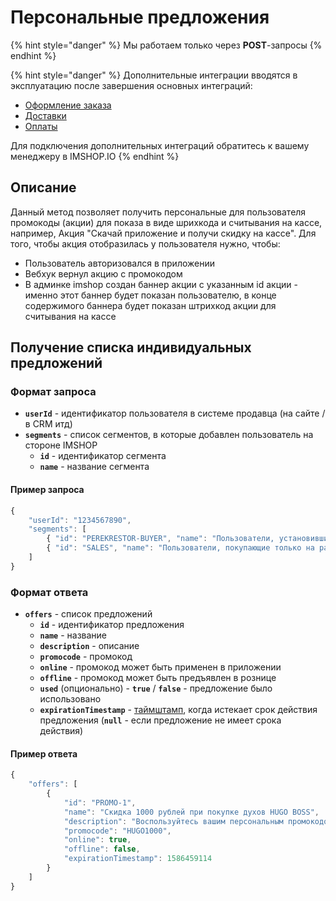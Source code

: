 # Персональные предложения

{% hint style="danger" %}
Мы работаем только через **POST**-запросы
{% endhint %}

{% hint style="danger" %}
Дополнительные интеграции вводятся в эксплуатацию после завершения основных интеграций:

* [Оформление заказа](broken-reference)
* [Доставки](broken-reference)
* [Оплаты](broken-reference)

Для подключения дополнительных интеграций обратитесь к вашему менеджеру в IMSHOP.IO
{% endhint %}

## Описание

Данный метод позволяет получить персональные для пользователя промокоды (акции) для показа в виде шрихкода и считывания на кассе, например, Акция "Скачай приложение и получи скидку на кассе". Для того, чтобы акция отобразилась у пользователя нужно, чтобы:

* Пользователь авторизовался в приложении
* Вебхук вернул акцию с промокодом
* В админке imshop создан баннер акции с указанным id акции - именно этот баннер будет показан пользователю, в конце содержимого баннера будет показан штрихкод акции для считывания на кассе

## Получение списка индивидуальных предложений

### Формат запроса

* **`userId`** - идентификатор пользователя в системе продавца (на сайте / в CRM итд)
* **`segments`** - список сегментов, в которые добавлен пользователь на стороне IMSHOP
  * **`id`** - идентификатор сегмента
  * **`name`** - название сегмента

#### Пример запроса

```javascript
{
    "userId": "1234567890",
    "segments": [
        { "id": "PEREKRESTOR-BUYER", "name": "Пользователи, установившие приложение по флаеру в Перекрестке" },
        { "id": "SALES", "name": "Пользователи, покупающие только на распродажах" }
    ]
}
```

### Формат ответа

* **`offers`** - список предложений
  * **`id`** - идентификатор предложения
  * **`name`** - название
  * **`description`** - описание
  * **`promocode`** - промокод
  * **`online`** - промокод может быть применен в приложении
  * **`offline`** - промокод может быть предъявлен в рознице
  * **`used`** (опционально) - **`true`** / **`false`** - предложение было использовано
  * **`expirationTimestamp`** - [таймштамп](https://www.unixtimestamp.com/), когда истекает срок действия предложения (**`null`** - если предложение не имеет срока действия)

#### Пример ответа

```javascript
{
    "offers": [
        {
            "id": "PROMO-1",
            "name": "Скидка 1000 рублей при покупке духов HUGO BOSS",
            "description": "Воспользуйтесь вашим персональным промокодом до 31 августа",
            "promocode": "HUGO1000",
            "online": true,
            "offline": false,
            "expirationTimestamp": 1586459114
        }
    ]
}
```
